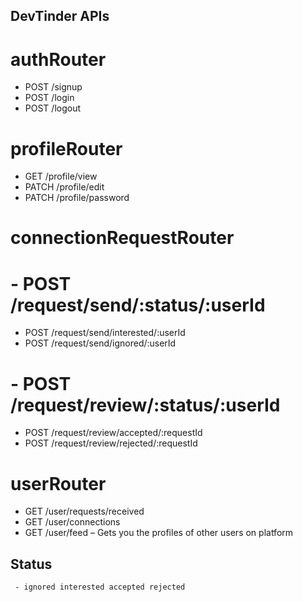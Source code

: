 ## DevTinder APIs
  # authRouter
   - POST /signup
   - POST /login
   - POST /logout

  # profileRouter
   - GET /profile/view
   - PATCH /profile/edit
   - PATCH /profile/password

  # connectionRequestRouter
  # - POST /request/send/:status/:userId
   - POST /request/send/interested/:userId
   - POST /request/send/ignored/:userId

  # - POST /request/review/:status/:userId
   - POST /request/review/accepted/:requestId
   - POST /request/review/rejected/:requestId

  # userRouter
  - GET /user/requests/received
   - GET /user/connections
   - GET /user/feed – Gets you the profiles of other users on platform


   ## Status
     - ignored interested accepted rejected
